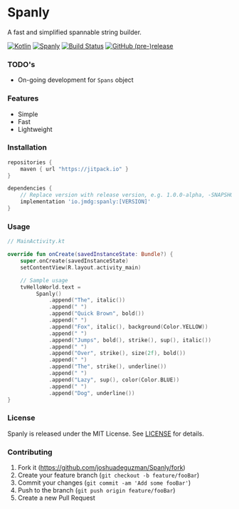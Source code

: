 # Spanly
A fast and simplified spannable string builder.

[![Kotlin](https://img.shields.io/badge/Kotlin-1.3.21-green.svg?style=flat-square)](http://kotlinlang.org)
[![Spanly](https://img.shields.io/badge/Support-28.0.0-6ab344.svg?style=flat-square)](https://github.com/ReactiveX/RxJava/releases/tag/v2.1.10)
[![Build Status](https://img.shields.io/travis/joshuadeguzman/Spanly.svg?style=flat-square)](https://travis-ci.com/joshuadeguzman/Spanly)
[![GitHub (pre-)release](https://img.shields.io/github/release/joshuadeguzman/spanly/all.svg?style=flat-square)
](./../../releases)

### TODO's

- On-going development for `Spans` object

### Features

- Simple
- Fast
- Lightweight

### Installation

```gradle
repositories {
    maven { url "https://jitpack.io" }
}

dependencies {
    // Replace version with release version, e.g. 1.0.0-alpha, -SNAPSHOT
    implementation 'io.jmdg:spanly:[VERSION]'
}
```

### Usage

```kotlin
// MainActivity.kt

override fun onCreate(savedInstanceState: Bundle?) {
    super.onCreate(savedInstanceState)
    setContentView(R.layout.activity_main)

    // Sample usage
    tvHelloWorld.text =
         Spanly()
             .append("The", italic())
             .append(" ")
             .append("Quick Brown", bold())
             .append(" ")
             .append("Fox", italic(), background(Color.YELLOW))
             .append(" ")
             .append("Jumps", bold(), strike(), sup(), italic())
             .append(" ")
             .append("Over", strike(), size(2f), bold())
             .append(" ")
             .append("The", strike(), underline())
             .append(" ")
             .append("Lazy", sup(), color(Color.BLUE))
             .append(" ")
             .append("Dog", underline())
}
```

### License

Spanly is released under the MIT License. See [LICENSE](https://github.com/joshuadeguzman/Spanly/blob/master/LICENSE) for details.

### Contributing

1. Fork it (<https://github.com/joshuadeguzman/Spanly/fork>)
2. Create your feature branch (`git checkout -b feature/fooBar`)
3. Commit your changes (`git commit -am 'Add some fooBar'`)
4. Push to the branch (`git push origin feature/fooBar`)
5. Create a new Pull Request
